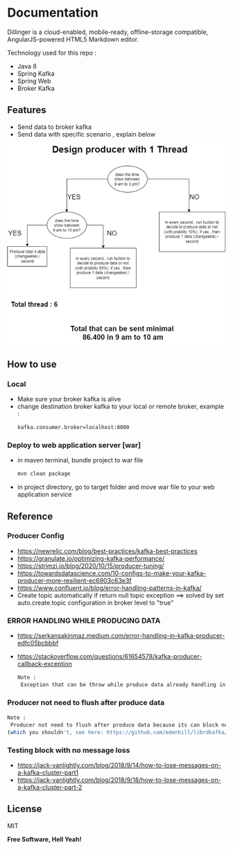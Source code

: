 # Documentation

Dillinger is a cloud-enabled, mobile-ready, offline-storage compatible,
AngularJS-powered HTML5 Markdown editor.

Technology used for this repo :
- Java 8
- Spring Kafka
- Spring Web
- Broker Kafka

## Features

- Send data to broker kafka
- Send data with specific scenario , explain below

![producer-scenario](https://github.com/nonefornothing/kafka-producer-with-production-configuration/blob/master/ProducerDesignForPE-diagrameditor.jpg)

## How to use

### Local
- Make sure your broker kafka is alive
- change destination broker kafka to your local or remote broker, example :
   ```sh
   kafka.consumer.broker=localhost:8080
   ```

### Deploy to web application server [war]

- in maven terminal, bundle project to war file
   ```sh
   mvn clean package
   ```
- in project directory, go to target folder and move war file to your web application service

## Reference

### Producer Config
- https://newrelic.com/blog/best-practices/kafka-best-practices
- https://granulate.io/optimizing-kafka-performance/
- https://strimzi.io/blog/2020/10/15/producer-tuning/
- https://towardsdatascience.com/10-configs-to-make-your-kafka-producer-more-resilient-ec6903c63e3f
- https://www.confluent.io/blog/error-handling-patterns-in-kafka/
- Create topic automatically  if return null topic exception ==> solved by set auto.create.topic configuration in broker level to "true"

### ERROR HANDLING WHILE PRODUCING DATA
- https://serkansakinmaz.medium.com/error-handling-in-kafka-producer-edfc05bcbbbf
- https://stackoverflow.com/questions/61654578/kafka-producer-callback-exception

   ```sh
   Note :
    Exception that can be throw while produce data already handling in retries config , so no need to handle it manually  if non retries thrown , then it's not caused poison pill for application
   ```


### Producer not need to flush after produce data
   ```sh
   Note :
    Producer not need to flush after produce data because its can block next message for send to broker  can be used for prevent data loss , if you call it , before you shutdown the producer  if you just shutdown the service by force, than data loss can be happen  if you call flush programmatically , then data loss can not be happen you implement flush , you are effectively implementing a sync producer
(which you shouldn't, see here: https://github.com/edenhill/librdkafka/wiki/FAQ#why-is-there-no-sync-produce-interface).
   ```

### Testing block with no message loss
- https://jack-vanlightly.com/blog/2018/9/14/how-to-lose-messages-on-a-kafka-cluster-part1
- https://jack-vanlightly.com/blog/2018/9/18/how-to-lose-messages-on-a-kafka-cluster-part-2

## License

MIT

**Free Software, Hell Yeah!**
